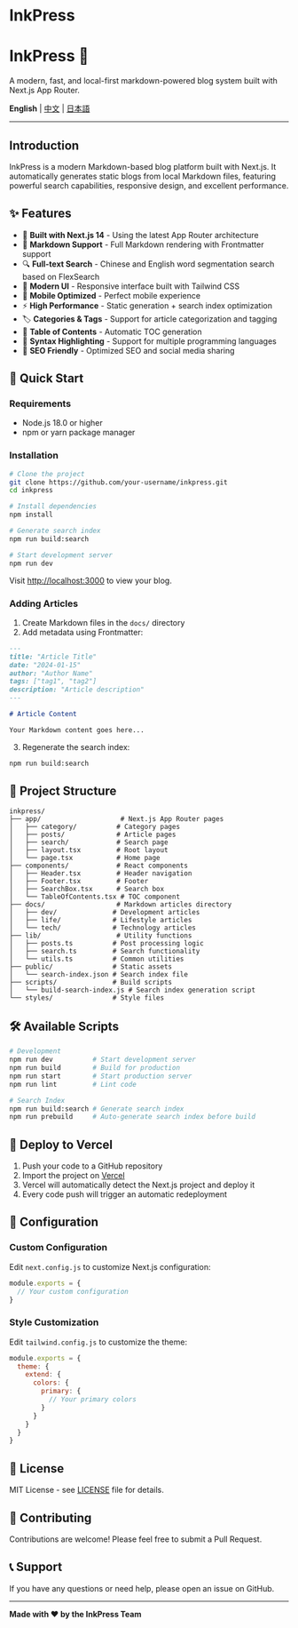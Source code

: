 # InkPress
# InkPress 📝

A modern, fast, and local-first markdown-powered blog system built with Next.js App Router.

**English** | [中文](README.zh.md) | [日本語](README.ja.md)

---

## Introduction

InkPress is a modern Markdown-based blog platform built with Next.js. It automatically generates static blogs from local Markdown files, featuring powerful search capabilities, responsive design, and excellent performance.

## ✨ Features

- 🚀 **Built with Next.js 14** - Using the latest App Router architecture
- 📝 **Markdown Support** - Full Markdown rendering with Frontmatter support
- 🔍 **Full-text Search** - Chinese and English word segmentation search based on FlexSearch
- 🎨 **Modern UI** - Responsive interface built with Tailwind CSS
- 📱 **Mobile Optimized** - Perfect mobile experience
- ⚡ **High Performance** - Static generation + search index optimization
- 🏷️ **Categories & Tags** - Support for article categorization and tagging
- 📖 **Table of Contents** - Automatic TOC generation
- 🎯 **Syntax Highlighting** - Support for multiple programming languages
- 🔗 **SEO Friendly** - Optimized SEO and social media sharing

## 🚀 Quick Start

### Requirements

- Node.js 18.0 or higher
- npm or yarn package manager

### Installation

```bash
# Clone the project
git clone https://github.com/your-username/inkpress.git
cd inkpress

# Install dependencies
npm install

# Generate search index
npm run build:search

# Start development server
npm run dev
```

Visit [http://localhost:3000](http://localhost:3000) to view your blog.

### Adding Articles

1. Create Markdown files in the `docs/` directory
2. Add metadata using Frontmatter:

```markdown
---
title: "Article Title"
date: "2024-01-15"
author: "Author Name"
tags: ["tag1", "tag2"]
description: "Article description"
---

# Article Content

Your Markdown content goes here...
```

3. Regenerate the search index:

```bash
npm run build:search
```

## 📁 Project Structure

```
inkpress/
├── app/                    # Next.js App Router pages
│   ├── category/          # Category pages
│   ├── posts/             # Article pages
│   ├── search/            # Search page
│   ├── layout.tsx         # Root layout
│   └── page.tsx           # Home page
├── components/            # React components
│   ├── Header.tsx         # Header navigation
│   ├── Footer.tsx         # Footer
│   ├── SearchBox.tsx      # Search box
│   └── TableOfContents.tsx # TOC component
├── docs/                  # Markdown articles directory
│   ├── dev/              # Development articles
│   ├── life/             # Lifestyle articles
│   └── tech/             # Technology articles
├── lib/                   # Utility functions
│   ├── posts.ts          # Post processing logic
│   ├── search.ts         # Search functionality
│   └── utils.ts          # Common utilities
├── public/               # Static assets
│   └── search-index.json # Search index file
├── scripts/              # Build scripts
│   └── build-search-index.js # Search index generation script
└── styles/               # Style files
```

## 🛠️ Available Scripts

```bash
# Development
npm run dev          # Start development server
npm run build        # Build for production
npm run start        # Start production server
npm run lint         # Lint code

# Search Index
npm run build:search # Generate search index
npm run prebuild     # Auto-generate search index before build
```

## 🚀 Deploy to Vercel

1. Push your code to a GitHub repository
2. Import the project on [Vercel](https://vercel.com)
3. Vercel will automatically detect the Next.js project and deploy it
4. Every code push will trigger an automatic redeployment

## 🔧 Configuration

### Custom Configuration

Edit `next.config.js` to customize Next.js configuration:

```javascript
module.exports = {
  // Your custom configuration
}
```

### Style Customization

Edit `tailwind.config.js` to customize the theme:

```javascript
module.exports = {
  theme: {
    extend: {
      colors: {
        primary: {
          // Your primary colors
        }
      }
    }
  }
}
```

## 📄 License

MIT License - see [LICENSE](LICENSE) file for details.

## 🤝 Contributing

Contributions are welcome! Please feel free to submit a Pull Request.

## 📞 Support

If you have any questions or need help, please open an issue on GitHub.

---

**Made with ❤️ by the InkPress Team**
